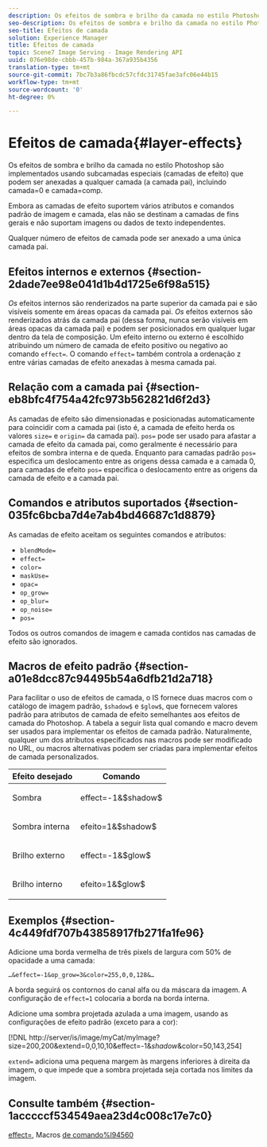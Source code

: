```yaml
---
description: Os efeitos de sombra e brilho da camada no estilo Photoshop são implementados usando subcamadas especiais (camadas de efeito) que podem ser anexadas a qualquer camada (a camada pai), incluindo camada=0 e camada=comp.
seo-description: Os efeitos de sombra e brilho da camada no estilo Photoshop são implementados usando subcamadas especiais (camadas de efeito) que podem ser anexadas a qualquer camada (a camada pai), incluindo camada=0 e camada=comp.
seo-title: Efeitos de camada
solution: Experience Manager
title: Efeitos de camada
topic: Scene7 Image Serving - Image Rendering API
uuid: 076e98de-cbbb-457b-984a-367a935b4356
translation-type: tm+mt
source-git-commit: 7bc7b3a86fbcdc57cfdc31745fae3afc06e44b15
workflow-type: tm+mt
source-wordcount: '0'
ht-degree: 0%

---
```



# Efeitos de camada{#layer-effects}

Os efeitos de sombra e brilho da camada no estilo Photoshop são implementados usando subcamadas especiais (camadas de efeito) que podem ser anexadas a qualquer camada (a camada pai), incluindo camada=0 e camada=comp.

Embora as camadas de efeito suportem vários atributos e comandos padrão de imagem e camada, elas não se destinam a camadas de fins gerais e não suportam imagens ou dados de texto independentes.

Qualquer número de efeitos de camada pode ser anexado a uma única camada pai.

## Efeitos internos e externos {#section-2dade7ee98e041d1b4d1725e6f98a515}

*Os* efeitos internos são renderizados na parte superior da camada pai e são visíveis somente em áreas opacas da camada pai. *Os* efeitos externos são renderizados atrás da camada pai (dessa forma, nunca serão visíveis em áreas opacas da camada pai) e podem ser posicionados em qualquer lugar dentro da tela de composição. Um efeito interno ou externo é escolhido atribuindo um número de camada de efeito positivo ou negativo ao comando `effect=`. O comando `effect=` também controla a ordenação z entre várias camadas de efeito anexadas à mesma camada pai.

## Relação com a camada pai {#section-eb8bfc4f754a42fc973b562821d6f2d3}

As camadas de efeito são dimensionadas e posicionadas automaticamente para coincidir com a camada pai (isto é, a camada de efeito herda os valores `size=` e `origin=` da camada pai). `pos=` pode ser usado para afastar a camada de efeito da camada pai, como geralmente é necessário para efeitos de sombra interna e de queda. Enquanto para camadas padrão `pos=` especifica um deslocamento entre as origens dessa camada e a camada 0, para camadas de efeito `pos=` especifica o deslocamento entre as origens da camada de efeito e a camada pai.

## Comandos e atributos suportados {#section-035fc6bcba7d4e7ab4bd46687c1d8879}

As camadas de efeito aceitam os seguintes comandos e atributos:

* `blendMode=`
* `effect=`
* `color=`
* `maskUse=`
* `opac=`
* `op_grow=`
* `op_blur=`
* `op_noise=`
* `pos=`

Todos os outros comandos de imagem e camada contidos nas camadas de efeito são ignorados.

## Macros de efeito padrão {#section-a01e8dcc87c94495b54a6dfb21d2a718}

Para facilitar o uso de efeitos de camada, o IS fornece duas macros com o catálogo de imagem padrão, `$shadow$` e `$glow$`, que fornecem valores padrão para atributos de camada de efeito semelhantes aos efeitos de camada do Photoshop. A tabela a seguir lista qual comando e macro devem ser usados para implementar os efeitos de camada padrão. Naturalmente, qualquer um dos atributos especificados nas macros pode ser modificado no URL, ou macros alternativas podem ser criadas para implementar efeitos de camada personalizados.

<table id="table_8089C41AD1F24223A58C7DD8F4DDF73C"> 
 <thead> 
  <tr> 
   <th class="entry"> <b> Efeito desejado</b> </th> 
   <th class="entry"> <b> Comando</b> </th> 
  </tr> 
 </thead>
 <tbody> 
  <tr> 
   <td> <p> Sombra </p> </td> 
   <td> <p> <span class="codeph"> effect=-1&amp;$shadow$</span> </p> </td> 
  </tr> 
  <tr> 
   <td> <p> Sombra interna </p> </td> 
   <td> <p> <span class="codeph"> efeito=1&amp;$shadow$</span> </p> </td> 
  </tr> 
  <tr> 
   <td> <p> Brilho externo </p> </td> 
   <td> <p> <span class="codeph"> effect=-1&amp;$glow$</span> </p> </td> 
  </tr> 
  <tr> 
   <td> <p> Brilho interno </p> </td> 
   <td> <p> <span class="codeph"> efeito=1&amp;$glow$</span> </p> </td> 
  </tr> 
 </tbody> 
</table>

## Exemplos {#section-4c449fdf707b43858917fb271fa1fe96}

Adicione uma borda vermelha de três pixels de largura com 50% de opacidade a uma camada:

`…&effect=-1&op_grow=3&color=255,0,0,128&…`

A borda seguirá os contornos do canal alfa ou da máscara da imagem. A configuração de `effect=1` colocaria a borda na borda interna.

Adicione uma sombra projetada azulada a uma imagem, usando as configurações de efeito padrão (exceto para a cor):

[!DNL http://server/is/image/myCat/myImage?size=200,200&extend=0,0,10,10&effect=-1&$shadow$&color=50,143,254]

`extend=` adiciona uma pequena margem às margens inferiores à direita da imagem, o que impede que a sombra projetada seja cortada nos limites da imagem.

## Consulte também {#section-1acccccf534549aea23d4c008c17e7c0}

[effect=](../../../../../is-api/http-ref/image-serving-api-ref/c-http-protocol-reference/c-command-reference/r-effect.md#reference-b1296c4afed047fb921bbc1e33752135), Macros  [de comando%l94560](../../../../../is-api/http-ref/image-serving-api-ref/c-http-protocol-reference/c-syntax-and-features/r-is-http-command-macros.md#reference-ea2a9571c65a46da83eca27d0013cbf9)
